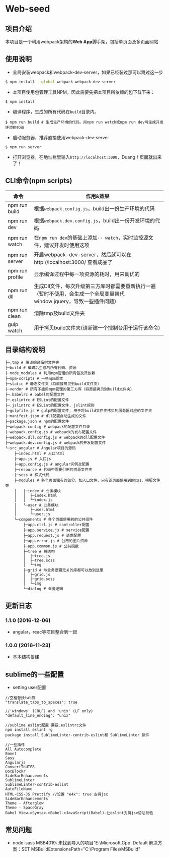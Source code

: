 # Web-seed

## 项目介绍
本项目是一个利用webpack架构的**Web App**脚手架，包括单页面及多页面网站

## 使用说明
- 全局安装webpack和webpack-dev-server，如果已经装过那可以跳过这一步
```bash
$ npm install --global webpack webpack-dev-server
```

- 本项目使用包管理工具NPM，因此需要先把本项目所依赖的包下载下来：
```
$ npm install
```

- 编译程序，生成的所有代码在`build`目录内。
```
$ npm run build # 生成生产环境的代码。用npm run watch或npm run dev可生成开发环境的代码
```

- 启动服务器，推荐直接使用webpack-dev-server
```
$ npm run server
```

- 打开浏览器，在地址栏里输入`http://localhost:3000`，Duang！页面就出来了！


## CLI命令(npm scripts)
| 命令            | 作用&效果          |
| --------------- | ------------- |
| npm run build   | 根据`webpack.config.js`，build出一份生产环境的代码 |
| npm run dev     | 根据`webpack.dev.config.js`，build出一份开发环境的代码 |
| npm run watch   | 在`npm run dev`的基础上添加`-- watch`，实时监控源文件，建议开发时使用这项 |
| npm run server  | 开启webpack-dev-server，然后就可以在 http://localhost:3000/ 查看成品了 |
| npm run profile | 显示编译过程中每一项资源的耗时，用来调优的 |
| npm run dll     | 生成Dll文件，每次升级第三方库时都需要重新执行一遍（暂时不使用，会生成一个全局变量替代window.jquery，导致一些插件问题） |
| npm run clean   | 清除tmp及build文件夹 |
| gulp watch      | 用于拷贝build文件夹(请新建一个控制台用于运行该命令) |


## 目录结构说明
```
├─.tmp # 编译编译临时文件夹
├─build # 编译后生成的所有代码、资源
├─node_modules # 利用npm管理的所有包及其依赖
├─npm-scripts # 一些npm脚本
├─static # 静态文件夹（将直接拷贝到build文件夹）
├─vendor # 所有不能用npm管理的第三方库（将直接拷贝到build文件夹）
├─.babelrc # babel的配置文件
├─.eslintrc # ESLint的配置文件
├─.jslintrc # ESLint的配置文件, jslint规则
├─gulpfile.js # gulp的配置文件, 用于将build文件夹拷贝到服务器对应的文件夹
├─manifest.json # dll配置自动生成的文件
├─package.json # npm的配置文件
├─webpack-config # webpack的配置文件目录
├─webpack.config.js # webpack的发布配置文件
├─webpack.dll.config.js # webpack的dll配置文件
├─webpack.dev.config.js # webpack的开发配置文件
└─src_angular # Angular项目的源码
	├─index.html # 入口html
    ├─app.js # 入口js
	├─app.config.js # angular实例及配置
    ├─resource # 代码中需要引用的资源文件夹
    ├─scss # 样式代码
    ├─modules # 各个页面独有的部分，如入口文件、只有该页面使用到的css、模板文件等
    │  	├─index # 业务模块
    │  	│  ├─index.html
    │  	│  └─index.js
    │  	└─user # 业务模块
    │      ├─user.html
    │      └─user.js 
    └─components # 各个页面使用到的公共组件
	    ├─app.ctrl.js # controller配置
	    ├─app.service.js # service配置
	    ├─app.request.js # 请求配置
	    ├─app.error.js # 公用的图片资源
	    ├─app.common.js # 公共函数
	    ├─tree # 树结构
	    │  ├─tree.js
	    │  ├─tree.scss
	    │  └─img
	    ├─grid # 与业务逻辑无关的库都可以放到这里
	    │  ├─grid.js
	    │  ├─grid.scss
	    │  └─img
	    └─dialog # 业务逻辑
```


## 更新日志
### 1.1.0 (2016-12-06)
- angular，reac等项目整合到一起

### 1.0.0 (2016-11-23)
- 基本结构搭建

## sublime的一些配置
- setting user配置
```
//空格替换tab符
"translate_tabs_to_spaces": true

//'windows' (CRLF) and 'unix' (LF only)
"default_line_ending": "unix"

//sublime eslint配置 需要.eslintrc文件
npm install eslint -g
package install SublimeLinter-contrib-eslint和 SublimeLinter 插件

//一些插件
All Autocomplete
Emmet
Sass
Angularjs
ConvertToUTF8
DocBlockr
SideBarEnhancements
SublimeLinter
SublimeLinter-contrib-eslint
AutoFileName
HTML-CSS-JS Prettify //设置 "e4x": true 支持jsx
SideBarEnhancements
Theme - Afterglow
Theme - SpaceGray
Babel View->Syntax->Babel->JavaScript(Babel).让eslint支持jsx语法校验
```

## 常见问题
- node-sass MSB4019: 未找到导入的项目“E:\Microsoft.Cpp .Default 解决方案：SET MSBuildExtensionsPath="C:\Program Files\MSBuild"